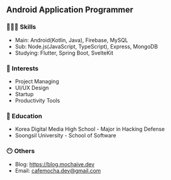 ## Android Application Programmer

### 🧑🏻‍💻 Skills
- Main: Android(Kotlin, Java), Firebase, MySQL
- Sub: Node.js(JavaScript, TypeScript), Express, MongoDB
- Studying: Flutter, Spring Boot, SvelteKit

### 🤩 Interests
- Project Managing
- UI/UX Design
- Startup
- Productivity Tools

### 🏫 Education
- Korea Digital Media High School - Major in Hacking Defense
- Soongsil University - School of Software

### 😶 Others
- Blog: https://blog.mochaive.dev
- Email: cafemocha.dev@gmail.com
